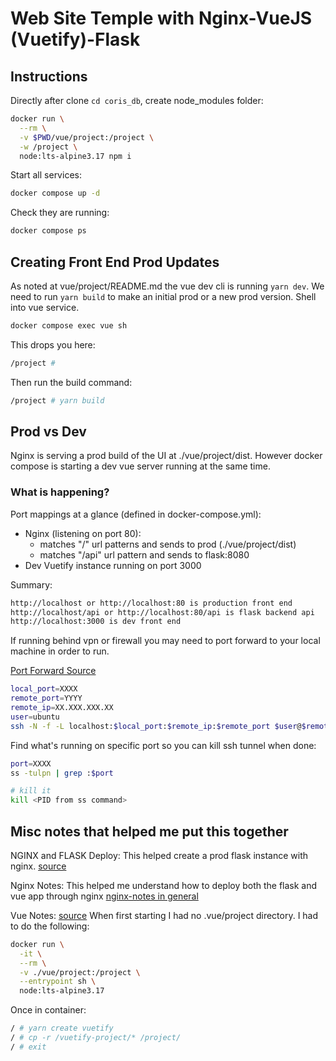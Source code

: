 # Web Site Temple with Nginx-VueJS (Vuetify)-Flask

## Instructions
Directly after clone ```cd coris_db```, create node_modules folder:

```bash
docker run \
  --rm \
  -v $PWD/vue/project:/project \
  -w /project \
  node:lts-alpine3.17 npm i
```

Start all services:
```bash
docker compose up -d
```

Check they are running:
```bash
docker compose ps
```

## Creating Front End Prod Updates
As noted at vue/project/README.md the vue dev cli is running ```yarn dev```. We need to run ```yarn build``` to make an initial prod or a new prod version. Shell into vue service.

```bash
docker compose exec vue sh
```
This drops you here:
```bash
/project #
```
Then run the build command:
```bash
/project # yarn build
```


## Prod vs Dev
Nginx is serving a prod build of the UI at ./vue/project/dist. However docker compose is starting a dev vue server running at the same time.

### What is happening?
Port mappings at a glance (defined in docker-compose.yml):
* Nginx (listening on port 80):
  - matches "/" url patterns and sends to prod (./vue/project/dist)
  - matches "/api" url pattern and sends to flask:8080
* Dev Vuetify instance running on port 3000

Summary:
```bash
http://localhost or http://localhost:80 is production front end
http://localhost/api or http://localhost:80/api is flask backend api
http://localhost:3000 is dev front end
```

If running behind vpn or firewall you may need to port forward to your local machine in order to run.

[Port Forward Source](https://ljvmiranda921.github.io/notebook/2018/01/31/running-a-jupyter-notebook/)
```bash
local_port=XXXX
remote_port=YYYY
remote_ip=XX.XXX.XXX.XX
user=ubuntu
ssh -N -f -L localhost:$local_port:$remote_ip:$remote_port $user@$remote_ip
```
Find what's running on specific port so you can kill ssh tunnel when done:
```bash
port=XXXX
ss -tulpn | grep :$port

# kill it
kill <PID from ss command>
```

## Misc notes that helped me put this together
NGINX and FLASK Deploy:
This helped create a prod flask instance with nginx.
[source](https://dev.to/herbzhao/my-docker-learning-journey-edh)

Nginx Notes:
This helped me understand how to deploy both the flask and vue app through nginx
[nginx-notes in general](https://www.plesk.com/blog/various/nginx-configuration-guide/#:~:text=What%20is%20the%20Http%20Block,etc%2Fnginx%2Fnginx.conf)

Vue Notes:
[source](https://vuetifyjs.com/en/getting-started/installation/)
When first starting I had no .vue/project directory. I had to do the following:
```bash
docker run \
  -it \
  --rm \
  -v ./vue/project:/project \
  --entrypoint sh \
  node:lts-alpine3.17
```

Once in container:
```bash
/ # yarn create vuetify
/ # cp -r /vuetify-project/* /project/
/ # exit
```
